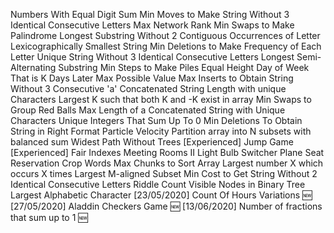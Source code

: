 Numbers With Equal Digit Sum
Min Moves to Make String Without 3 Identical Consecutive Letters
Max Network Rank
Min Swaps to Make Palindrome
Longest Substring Without 2 Contiguous Occurrences of Letter
Lexicographically Smallest String
Min Deletions to Make Frequency of Each Letter Unique
String Without 3 Identical Consecutive Letters
Longest Semi-Alternating Substring
Min Steps to Make Piles Equal Height
Day of Week That is K Days Later
Max Possible Value
Max Inserts to Obtain String Without 3 Consecutive 'a'
Concatenated String Length with unique Characters
Largest K such that both K and -K exist in array
Min Swaps to Group Red Balls
Max Length of a Concatenated String with Unique Characters
Unique Integers That Sum Up To 0
Min Deletions To Obtain String in Right Format
Particle Velocity
Partition array into N subsets with balanced sum
Widest Path Without Trees [Experienced]
Jump Game [Experienced]
Fair Indexes
Meeting Rooms II
Light Bulb Switcher
Plane Seat Reservation
Crop Words
Max Chunks to Sort Array
Largest number X which occurs X times
Largest M-aligned Subset
Min Cost to Get String Without 2 Identical Consecutive Letters
Riddle
Count Visible Nodes in Binary Tree
Largest Alphabetic Character
[23/05/2020] Count Of Hours Variations 🆕
[27/05/2020] Aladdin Checkers Game 🆕
[13/06/2020] Number of fractions that sum up to 1 🆕